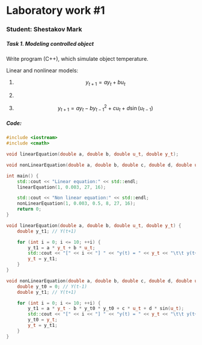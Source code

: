 # Laboratory work #1

### Student: Shestakov Mark

##### Task 1. Modeling controlled object

Write program (C++), which simulate object temperature.

Linear and nonlinear models:

1. $$
   {y_{t+1}} = ay_t + bu_t
   $$

2. 

2. $$
   {y_{t+1}} = ay_t - by^2_{t-1} + cu_t + d\sin(u_{t-1})
   $$



##### Code:

```c++
#include <iostream>
#include <cmath>

void linearEquation(double a, double b, double u_t, double y_t);

void nonLinearEquation(double a, double b, double c, double d, double u_t, double y_t);

int main() {
    std::cout << "Linear equation:" << std::endl;
    linearEquation(1, 0.003, 27, 16);

    std::cout << "Non linear equation:" << std::endl;
    nonLinearEquation(1, 0.003, 0.5, 8, 27, 16);
    return 0;
}

void linearEquation(double a, double b, double u_t, double y_t) {
    double y_t1; // Y(t+1)

    for (int i = 0; i <= 10; ++i) {
        y_t1 = a * y_t + b * u_t;
        std::cout << "[" << i << "] " << "y(t) = " << y_t << "\t\t y(t+1) = " << y_t1 << std::endl;
        y_t = y_t1;
    }
}

void nonLinearEquation(double a, double b, double c, double d, double u_t, double y_t) {
    double y_t0 = 0; // Y(t-1)
    double y_t1; // Y(t+1)

    for (int i = 0; i <= 10; ++i) {
        y_t1 = a * y_t - b * y_t0 * y_t0 + c * u_t + d * sin(u_t);
        std::cout << "[" << i << "] " << "y(t) = " << y_t << "\t\t y(t+1) = " << y_t1 << std::endl;
        y_t0 = y_t;
        y_t = y_t1;
    }
}
```

